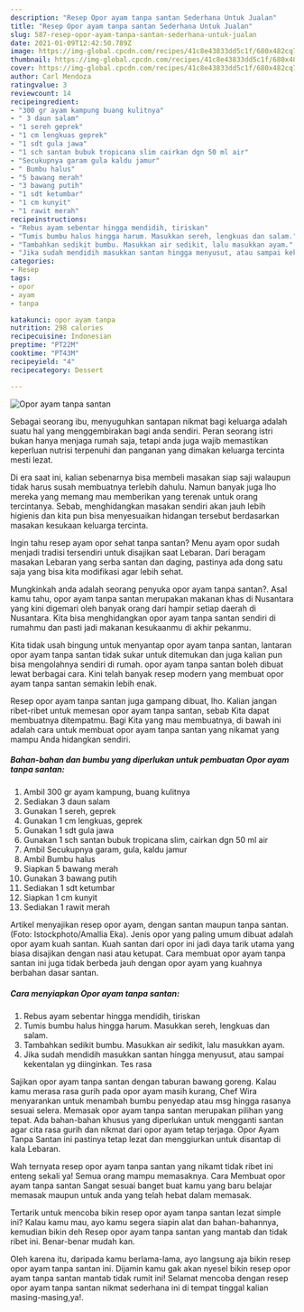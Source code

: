 ```yaml
---
description: "Resep Opor ayam tanpa santan Sederhana Untuk Jualan"
title: "Resep Opor ayam tanpa santan Sederhana Untuk Jualan"
slug: 587-resep-opor-ayam-tanpa-santan-sederhana-untuk-jualan
date: 2021-01-09T12:42:50.789Z
image: https://img-global.cpcdn.com/recipes/41c8e43833dd5c1f/680x482cq70/opor-ayam-tanpa-santan-foto-resep-utama.jpg
thumbnail: https://img-global.cpcdn.com/recipes/41c8e43833dd5c1f/680x482cq70/opor-ayam-tanpa-santan-foto-resep-utama.jpg
cover: https://img-global.cpcdn.com/recipes/41c8e43833dd5c1f/680x482cq70/opor-ayam-tanpa-santan-foto-resep-utama.jpg
author: Carl Mendoza
ratingvalue: 3
reviewcount: 14
recipeingredient:
- "300 gr ayam kampung buang kulitnya"
- " 3 daun salam"
- "1 sereh geprek"
- "1 cm lengkuas geprek"
- "1 sdt gula jawa"
- "1 sch santan bubuk tropicana slim cairkan dgn 50 ml air"
- "Secukupnya garam gula kaldu jamur"
- " Bumbu halus"
- "5 bawang merah"
- "3 bawang putih"
- "1 sdt ketumbar"
- "1 cm kunyit"
- "1 rawit merah"
recipeinstructions:
- "Rebus ayam sebentar hingga mendidih, tiriskan"
- "Tumis bumbu halus hingga harum. Masukkan sereh, lengkuas dan salam."
- "Tambahkan sedikit bumbu. Masukkan air sedikit, lalu masukkan ayam."
- "Jika sudah mendidih masukkan santan hingga menyusut, atau sampai kekentalan yg diinginkan. Tes rasa"
categories:
- Resep
tags:
- opor
- ayam
- tanpa

katakunci: opor ayam tanpa 
nutrition: 298 calories
recipecuisine: Indonesian
preptime: "PT22M"
cooktime: "PT43M"
recipeyield: "4"
recipecategory: Dessert

---
```



![Opor ayam tanpa santan](https://img-global.cpcdn.com/recipes/41c8e43833dd5c1f/680x482cq70/opor-ayam-tanpa-santan-foto-resep-utama.jpg)

Sebagai seorang ibu, menyuguhkan santapan nikmat bagi keluarga adalah suatu hal yang menggembirakan bagi anda sendiri. Peran seorang istri bukan hanya menjaga rumah saja, tetapi anda juga wajib memastikan keperluan nutrisi terpenuhi dan panganan yang dimakan keluarga tercinta mesti lezat.

Di era  saat ini, kalian sebenarnya bisa membeli masakan siap saji walaupun tidak harus susah membuatnya terlebih dahulu. Namun banyak juga lho mereka yang memang mau memberikan yang terenak untuk orang tercintanya. Sebab, menghidangkan masakan sendiri akan jauh lebih higienis dan kita pun bisa menyesuaikan hidangan tersebut berdasarkan masakan kesukaan keluarga tercinta. 

Ingin tahu resep ayam opor sehat tanpa santan? Menu ayam opor sudah menjadi tradisi tersendiri untuk disajikan saat Lebaran. Dari beragam masakan Lebaran yang serba santan dan daging, pastinya ada dong satu saja yang bisa kita modifikasi agar lebih sehat.

Mungkinkah anda adalah seorang penyuka opor ayam tanpa santan?. Asal kamu tahu, opor ayam tanpa santan merupakan makanan khas di Nusantara yang kini digemari oleh banyak orang dari hampir setiap daerah di Nusantara. Kita bisa menghidangkan opor ayam tanpa santan sendiri di rumahmu dan pasti jadi makanan kesukaanmu di akhir pekanmu.

Kita tidak usah bingung untuk menyantap opor ayam tanpa santan, lantaran opor ayam tanpa santan tidak sukar untuk ditemukan dan juga kalian pun bisa mengolahnya sendiri di rumah. opor ayam tanpa santan boleh dibuat lewat berbagai cara. Kini telah banyak resep modern yang membuat opor ayam tanpa santan semakin lebih enak.

Resep opor ayam tanpa santan juga gampang dibuat, lho. Kalian jangan ribet-ribet untuk memesan opor ayam tanpa santan, sebab Kita dapat membuatnya ditempatmu. Bagi Kita yang mau membuatnya, di bawah ini adalah cara untuk membuat opor ayam tanpa santan yang nikamat yang mampu Anda hidangkan sendiri.

<!--inarticleads1-->

##### Bahan-bahan dan bumbu yang diperlukan untuk pembuatan Opor ayam tanpa santan:

1. Ambil 300 gr ayam kampung, buang kulitnya
1. Sediakan  3 daun salam
1. Gunakan 1 sereh, geprek
1. Gunakan 1 cm lengkuas, geprek
1. Gunakan 1 sdt gula jawa
1. Gunakan 1 sch santan bubuk tropicana slim, cairkan dgn 50 ml air
1. Ambil Secukupnya garam, gula, kaldu jamur
1. Ambil  Bumbu halus
1. Siapkan 5 bawang merah
1. Gunakan 3 bawang putih
1. Sediakan 1 sdt ketumbar
1. Siapkan 1 cm kunyit
1. Sediakan 1 rawit merah


Artikel menyajikan resep opor ayam, dengan santan maupun tanpa santan. (Foto: Istockphoto/Amallia Eka). Jenis opor yang paling umum dibuat adalah opor ayam kuah santan. Kuah santan dari opor ini jadi daya tarik utama yang biasa disajikan dengan nasi atau ketupat. Cara membuat opor ayam tanpa santan ini juga tidak berbeda jauh dengan opor ayam yang kuahnya berbahan dasar santan. 

<!--inarticleads2-->

##### Cara menyiapkan Opor ayam tanpa santan:

1. Rebus ayam sebentar hingga mendidih, tiriskan
1. Tumis bumbu halus hingga harum. Masukkan sereh, lengkuas dan salam.
1. Tambahkan sedikit bumbu. Masukkan air sedikit, lalu masukkan ayam.
1. Jika sudah mendidih masukkan santan hingga menyusut, atau sampai kekentalan yg diinginkan. Tes rasa


Sajikan opor ayam tanpa santan dengan taburan bawang goreng. Kalau kamu merasa rasa gurih pada opor ayam masih kurang, Chef Wira menyarankan untuk menambah bumbu penyedap atau msg hingga rasanya sesuai selera. Memasak opor ayam tanpa santan merupakan pilihan yang tepat. Ada bahan-bahan khusus yang diperlukan untuk mengganti santan agar cita rasa gurih dan nikmat dari opor ayam tetap terjaga. Opor Ayam Tanpa Santan ini pastinya tetap lezat dan menggiurkan untuk disantap di kala Lebaran. 

Wah ternyata resep opor ayam tanpa santan yang nikamt tidak ribet ini enteng sekali ya! Semua orang mampu memasaknya. Cara Membuat opor ayam tanpa santan Sangat sesuai banget buat kamu yang baru belajar memasak maupun untuk anda yang telah hebat dalam memasak.

Tertarik untuk mencoba bikin resep opor ayam tanpa santan lezat simple ini? Kalau kamu mau, ayo kamu segera siapin alat dan bahan-bahannya, kemudian bikin deh Resep opor ayam tanpa santan yang mantab dan tidak ribet ini. Benar-benar mudah kan. 

Oleh karena itu, daripada kamu berlama-lama, ayo langsung aja bikin resep opor ayam tanpa santan ini. Dijamin kamu gak akan nyesel bikin resep opor ayam tanpa santan mantab tidak rumit ini! Selamat mencoba dengan resep opor ayam tanpa santan nikmat sederhana ini di tempat tinggal kalian masing-masing,ya!.


